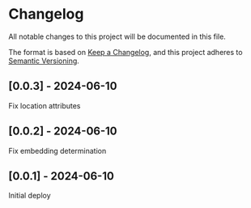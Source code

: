 # Changelog
All notable changes to this project will be documented in this file.

The format is based on [Keep a Changelog](https://keepachangelog.com/en/1.0.0/),
and this project adheres to [Semantic Versioning](https://semver.org/spec/v2.0.0.html).

## [0.0.3] - 2024-06-10
Fix location attributes

## [0.0.2] - 2024-06-10
Fix embedding determination

## [0.0.1] - 2024-06-10
Initial deploy
